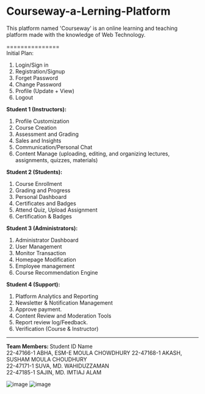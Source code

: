 # Courseway-a-Lerning-Platform
This platform named 'Courseway' is an online learning and teaching platform made with the knowledge of Web Technology.

===============
<br>Initial Plan:<br>

1.	Login/Sign in
2.	Registration/Signup
3.	Forget Password
4.	Change Password
5.	Profile (Update + View)
6.	Logout 

<b>Student 1 (Instructors): </b>
1.	Profile Customization
2.	Course Creation
3.	Assessment and Grading
4.	Sales and Insights 
5.	Communication/Personal Chat
6.	Content Manage (uploading, editing, and organizing lectures, assignments, quizzes, materials)

<b>Student 2 (Students):</b>
1.	Course Enrollment 
2.	Grading and Progress
3.	Personal Dashboard 
4.	Certificates and Badges
5.	Attend Quiz, Upload Assignment
6.	Certification & Badges

<b>Student 3 (Administrators):</b>
1.	Administrator Dashboard
2.	User Management
3.	Monitor Transaction
4.	Homepage Modification
5.	Employee management
6.	Course Recommendation Engine

<b>Student 4 (Support):</b>
1.	Platform Analytics and Reporting
2.	Newsletter & Notification Management
3.	Approve payment.
4.	Content Review and Moderation Tools
5.	Report review log/Feedback.
6.	Verification (Course & Instructor)
----------------------------------
<b>Team Members: </b>
Student ID	Name	
22-47166-1	ABHA, ESM-E MOULA CHOWDHURY	
22-47168-1	AKASH, SUSHAM MOULA CHOUDHURY 	
22-47171-1	SUVA, MD. WAHIDUZZAMAN 	
22-47185-1	SAJIN, MD. IMTIAJ ALAM 	


![image](https://github.com/Imtiaj-Sajin/Courseway-a-Lerning-Platform/assets/100506477/0db6f629-7771-420e-b148-77762210cdb2)
![image](https://github.com/Imtiaj-Sajin/Courseway-a-Lerning-Platform/assets/100506477/46e36fed-00c9-4c6e-839f-41fca11c8336)
